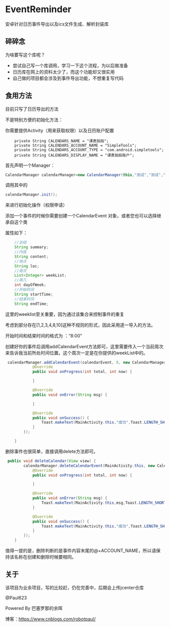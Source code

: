 # EventReminder

安卓针对日历事件导出以及ics文件生成、解析封装库

## 碎碎念

为啥要写这个库呢？

* 尝试自己写一个库调用，学习一下这个流程，为以后做准备
* 日历库在网上的资料太少了，而这个功能却又很实用
* 自己做的项目都会涉及到事件导出功能，不想重复写代码

## 食用方法

目前只写了日历导出的方法

不是特别方便的初始化方法：

你需要提供Activity（用来获取权限）以及日历账户配置

```
 	private String CALENDARS_NAME = "课表拍拍";
    private String CALENDARS_ACCOUNT_NAME = "SimpleTools";
    private String CALENDARS_ACCOUNT_TYPE = "com.android.simpletools";
    private String CALENDARS_DISPLAY_NAME = "课表拍拍账户";
```

首先声明一个Manager：

```java
CalendarManager calendarManager=new CalendarManager(this,"测试","测试","com.paul.test","测试账户");
```

调用其中的

```java
calendarManager.init();
```

来进行初始化操作（权限申请）

添加一个事件的时候你需要创建一个CalendarEvent 对象，或者您也可以选择继承自这个类

属性如下：

```java
 	//总结
    String summary;
    //内容
    String content;
    //地点
    String loc;
    //周次
    List<Integer> weekList;
    //周几
    int dayOfWeek;
    //开始时间
    String startTime;
    //结束时间
    String endTime;
```

这里的weeklist至关重要，因为通过该集合来控制事件的重复

考虑到部分存在[1,2,3,4,8,10]这种不规则的形式，因此采用逐一导入的方法。

开始时间和结束时间的格式为 ：“8:00”

创建好你的事件后调用addCalendarEvent方法即可，这里需要传入一个当前周次来告诉我当前所处时间位置。这个周次一定是在你提供的weekList中的。

```java
 calendarManager.addCalendarEvent(calendarEvent, 8, new CalendarManager.OnExportProgressListener() {
            @Override
            public void onProgress(int total, int now) {

            }

            @Override
            public void onError(String msg) {

            }

            @Override
            public void onSuccess() {
                Toast.makeText(MainActivity.this,"成功",Toast.LENGTH_SHORT).show();
            }
        });

    }
```

删除事件也很简单，直接调用delete方法即可。

```java
 public void deleteCalendar(View view) {
        calendarManager.deleteCalendarEvent(MainActivity.this, new CalendarManager.OnExportProgressListener() {
            @Override
            public void onProgress(int total, int now) {

            }

            @Override
            public void onError(String msg) {
                Toast.makeText(MainActivity.this,msg,Toast.LENGTH_SHORT).show();
            }

            @Override
            public void onSuccess() {
                Toast.makeText(MainActivity.this,"成功",Toast.LENGTH_SHORT).show();
            }
        });
    }
```

值得一提的是，删除判断的是事件内容末尾的@+ACCOUNT_NAME，所以请保持该名称在创建和删除时候要相同。

## 关于

该项目为业余项目，写的比较赶，仍在完善中，后期会上传jcenter仓库

@Paul623

Powered By 巴塞罗那的余晖

博客：https://www.cnblogs.com/robotpaul/